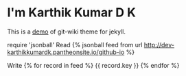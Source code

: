 # I'm Karthik Kumar D K

This is a [demo](wiki/helloworld.md) of git-wiki theme for jekyll.

require 'jsonball'
Read
{% jsonball feed from url http://dev-karthikkumardk.pantheonsite.io/github-io %}

Write
{% for record in feed %} {{ record.key }} {% endfor %}
